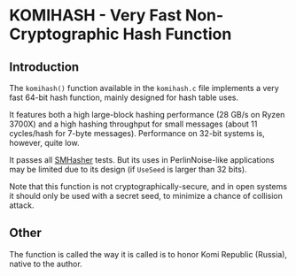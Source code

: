 # KOMIHASH - Very Fast Non-Cryptographic Hash Function ##

## Introduction ##

The `komihash()` function available in the `komihash.c` file implements a very
fast 64-bit hash function, mainly designed for hash table uses.

It features both a high large-block hashing performance (28 GB/s on Ryzen
3700X) and a high hashing throughput for small messages (about 11 cycles/hash
for 7-byte messages). Performance on 32-bit systems is, however, quite low.

It passes all [SMHasher](https://github.com/rurban/smhasher) tests. But its
uses in PerlinNoise-like applications may be limited due to its design
(if `UseSeed` is larger than 32 bits).

Note that this function is not cryptographically-secure, and in open systems
it should only be used with a secret seed, to minimize a chance of collision
attack.

## Other ##

The function is called the way it is called is to honor Komi Republic
(Russia), native to the author.
